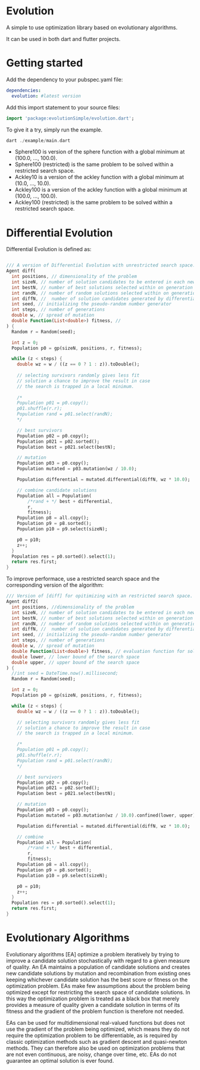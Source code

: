 Evolution
=========

A simple to use optimization library based on evolutionary algorithms.

It can be used in both dart and flutter projects.

# Getting started

Add the dependency to your pubspec.yaml file:

```yaml
dependencies:
  evolution: #latest version
```

Add this import statement to your source files:

```dart
import 'package:evolutionSimple/evolution.dart';
```

To give it a try, simply run the example. 

```dart
dart ./example/main.dart 
```

* Sphere100 is version of the sphere function with a global minimum at (100.0, ..., 100.0).
* Sphere100 (restricted) is the same problem to be solved within a restricted search space.
* Ackley10 is a version of the ackley function with a global minimum at (10.0, ..., 10.0).
* Ackley100 is  a version of the ackley function with a global minimum at (100.0, ..., 100.0).
* Ackley100 (restricted) is the same problem to be solved within a restricted search space.

# Differential Evolution

Differential Evolution is defined as:

```dart

/// A version of Differential Evolution with unrestricted search space.
Agent diff(
  int positions, // dimensionality of the problem
  int sizeN, // number of solution candidates to be entered in each new generation 
  int bestN, // number of best solutions selected within on generation 
  int randN, // number of random solutions selected within on generation with arbitrary fitness
  int diffN, //  number of solution candidates generated by differential process in  each generation 
  int seed, // initializing the pseudo-random number generator 
  int steps, // number of generations 
  double w, // spread of mutation 
  double Function(List<double>) fitness, //
) {
  Random r = Random(seed);

  int z = 0;
  Population p0 = gp(sizeN, positions, r, fitness);

  while (z < steps) {
    double wz = w / ((z == 0 ? 1 : z)).toDouble();
  
    // selecting survivors randomly gives less fit 
    // solution a chance to improve the result in case
    // the search is trapped in a local minimum. 
    
    /*
    Population p01 = p0.copy();
    p01.shuffle(r.r);
    Population rand = p01.select(randN);
    */

    // best survivors
    Population p02 = p0.copy();
    Population p021 = p02.sorted();
    Population best = p021.select(bestN);

    // mutation
    Population p03 = p0.copy();
    Population mutated = p03.mutation(wz / 10.0);

    Population differential = mutated.differential(diffN, wz * 10.0);

    // combine candidate solutions
    Population all = Population(
        /*rand + */ best + differential,
        r,
        fitness);
    Population p8 = all.copy();
    Population p9 = p8.sorted();
    Population p10 = p9.select(sizeN);

    p0 = p10;
    z++;
  }
  Population res = p0.sorted().select(1);
  return res.first;
}
```

To improve performace, use a restricted search space and the corresponding version of the algorithm: 

```dart
/// Version of [diff] for opitimizing with an restricted search space.
Agent diff2(
  int positions, //dimensionality of the problem
  int sizeN, // number of solution candidates to be entered in each new generation 
  int bestN, // number of best solutions selected within on generation 
  int randN, // number of random solutions selected within on generation with arbitrary fitness
  int diffN, //  number of solution candidates generated by differential process in  each generation 
  int seed, // initializing the pseudo-random number generator 
  int steps, // number of generations 
  double w, // spread of mutation 
  double Function(List<double>) fitness, // evaluation function for solution candidates
  double lower, // lower bound of the search space
  double upper, // upper bound of the search space
) {
  //int seed = DateTime.now().millisecond;
  Random r = Random(seed);

  int z = 0;
  Population p0 = gp(sizeN, positions, r, fitness);

  while (z < steps) {
    double wz = w / ((z == 0 ? 1 : z)).toDouble();

    // selecting survivors randomly gives less fit 
    // solution a chance to improve the result in case
    // the search is trapped in a local minimum. 

    /*
    Population p01 = p0.copy();
    p01.shuffle(r.r);
    Population rand = p01.select(randN);
    */

    // best survivors
    Population p02 = p0.copy();
    Population p021 = p02.sorted();
    Population best = p021.select(bestN);

    // mutation
    Population p03 = p0.copy();
    Population mutated = p03.mutation(wz / 10.0).confined(lower, upper);

    Population differential = mutated.differential(diffN, wz * 10.0);

    // combine
    Population all = Population(
        /*rand + */ best + differential,
        r,
        fitness);
    Population p8 = all.copy();
    Population p9 = p8.sorted();
    Population p10 = p9.select(sizeN);

    p0 = p10;
    z++;
  }
  Population res = p0.sorted().select(1);
  return res.first;
}
```


# Evolutionary Algorithms

Evolutionary algorithms [EA] optimize a problem iteratively by trying to improve a candidate solution stochastically with regard to a given measure of quality.
An EA maintains a population of candidate solutions and creates new candidate solutions by mutation and recombination from existing ones keeping whichever candidate solution has the best score or fitness on the optimization problem. 
EAs make few assumptions about the problem being optimized except for restricting the search space of candidate solutions. In this way the optimization problem is treated as a black box that merely provides a measure of quality given a candidate solution in terms of its fitness and the gradient of the problem function is therefore not needed. 

EAs can be used for multidimensional real-valued functions but does not use the gradient of the problem being optimized, which means they do not require the optimization problem to be differentiable, as is required by classic optimization methods such as gradient descent and quasi-newton methods. They can therefore also be used on optimization problems that are not even continuous, are noisy, change over time, etc. EAs do not guarantee an optimal solution is ever found.

